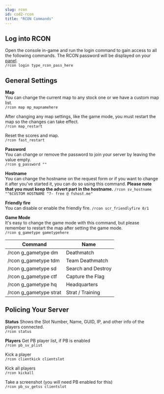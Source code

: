 ```yaml
---
slug: rcon
id: cod2-rcon
title: "RCON Commands"
---
```


## Log into RCON
Open the console in-game and run the login command to gain access to all the following commands. The RCON password will be displayed on your [panel](https://fshost.me/free-panel).
<br /> `/rcon login type_rcon_pass_here`

## General Settings
**Map**<br />
You can change the current map to any stock one or we have a custom map list.
<br /> `/rcon map mp_mapnamehere`

After changing any map settings, like the game mode, you must restart the map so the changes can take effect.
<br /> `/rcon map_restart`

Reset the scores and map.
<br /> `/rcon fast_restart`

**Password** <br />You can change or remove the password to join your server by leaving the value empty.
<br /> `/rcon g_password ""`

**Hostname** <br />You can change the hostname on the request form or if you want to change it after you've started it, you can do so using this command. **Please note that you must keep the advert part in the hostname.**
`/rcon sv_hostname "^6CUSTOM HOSTNAME ^7- free @ fshost.me"`

**Friendly fire** <br />You can disable or enable the friendly fire.
`/rcon scr_friendlyfire 0/1`

**Game Mode** <br />
It's easy to change the game mode with this command, but please remember to restart the map after setting the game mode.
<br /> `/rcon g_gametype gametypehere`

| Command | Name |
| ------- | ---- |
| /rcon g_gametype dm  | Deathmatch |
| /rcon g_gametype tdm | Team Deathmatch |
| /rcon g_gametype sd  | Search and Destroy |
| /rcon g_gametype ctf | Capture the Flag |
| /rcon g_gametype hq | Headquarters |
| /rcon g_gametype strat | Strat / Training |

## Policing Your Server

**Status**
Shows the Slot Number, Name, GUID, IP, and other info of the players connected.
<br />`/rcon status`

**Players**
Get PB player list, if PB is enabled
<br />`/rcon pb_sv_plist`

Kick a player
<br />`/rcon clientkick clientslot`

Kick all players
<br />`/rcon kickall`

Take a screenshot (you will need PB enabled for this)
<br />`/rcon pb_sv_getss clientslot`
